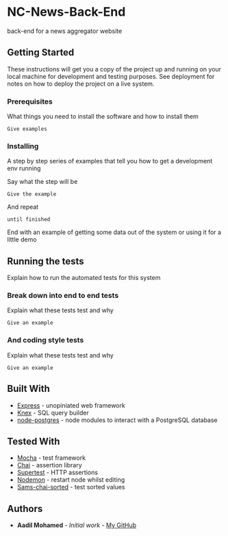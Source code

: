 # NC-News-Back-End

back-end for a news aggregator website

## Getting Started

These instructions will get you a copy of the project up and running on your local machine for development and testing purposes. See deployment for notes on how to deploy the project on a live system.

### Prerequisites

What things you need to install the software and how to install them

```
Give examples
```

### Installing

A step by step series of examples that tell you how to get a development env running

Say what the step will be

```
Give the example
```

And repeat

```
until finished
```

End with an example of getting some data out of the system or using it for a little demo

## Running the tests

Explain how to run the automated tests for this system

### Break down into end to end tests

Explain what these tests test and why

```
Give an example
```

### And coding style tests

Explain what these tests test and why

```
Give an example
```



## Built With

* [Express](https://expressjs.com/) - unopiniated web framework
* [Knex](http://knexjs.org/) - SQL query builder
* [node-postgres](https://node-postgres.com/) - node modules to interact with a PostgreSQL database

## Tested With

* [Mocha](https://mochajs.org/) - test framework
* [Chai](https://www.chaijs.com/guide/) - assertion library
* [Supertest](https://www.npmjs.com/package/supertest) - HTTP assertions
* [Nodemon](https://www.npmjs.com/package/nodemon) - restart node whilst editing
* [Sams-chai-sorted](https://www.npmjs.com/package/sams-chai-sorted) - test sorted values


## Authors

* **Aadil Mohamed** - *Initial work* - [My GitHub](https://github.com/aadilmohamed123)



